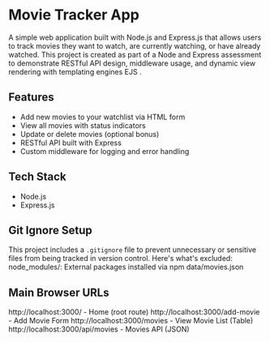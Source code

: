 # Movie Tracker App

A simple web application built with Node.js and Express.js that allows users to track movies they want to watch, are currently watching, or have already watched. This project is created as part of a Node and Express assessment to demonstrate RESTful API design, middleware usage, and dynamic view rendering with templating engines EJS .



## Features

- Add new movies to your watchlist via HTML form
- View all movies with status indicators
- Update or delete movies (optional bonus)
- RESTful API built with Express
- Custom middleware for logging and error handling

## Tech Stack

- Node.js
- Express.js


##  Git Ignore Setup

This project includes a `.gitignore` file to prevent unnecessary or sensitive files from being tracked in version control. Here's what's excluded:
node_modules/: External packages installed via npm
data/movies.json 

## Main Browser URLs

http://localhost:3000/              - Home (root route)
http://localhost:3000/add-movie     - Add Movie Form
http://localhost:3000/movies        - View Movie List (Table)
http://localhost:3000/api/movies    - Movies API (JSON)
